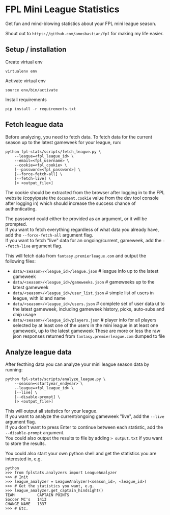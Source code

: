 # FPL Mini League Statistics

Get fun and mind-blowing statistics about your FPL mini league season.

Shout out to `https://github.com/amosbastian/fpl` for making my life easier.

## Setup / installation

Create virtual env

```
virtualenv env
```

Activate virtual env

```
source env/bin/activate
```

Install requirements

```
pip install -r requirements.txt
```

## Fetch league data

Before analyzing, you need to fetch data. To fetch data for the current season up to the latest gameweek for your league, run:

```
python fpl-stats/scripts/fetch_league.py \
    --league=<fpl_league_id> \
    --email=<fpl_username> \
    --cookie=<fpl_cookie> \
    [--password=<fpl_password>] \
    [--force-fetch-all] \
    [--fetch-live] \
    [> <output_file>]
```

The cookie should be extracted from the browser after logging in to the FPL website (copy/paste the `document.cookie` value from the dev tool console after logging in) which should increase the success chance of authenticating.

The password could either be provided as an argument, or it will be prompted.  
If you want to fetch everything regardless of what data you already have, add the `--force-fetch-all` argument flag.  
If you want to fetch "live" data for an ongoing/current, gameweek, add the `--fetch-live` argument flag.

This will fetch data from `fantasy.premierleague.com` and output the following files:

- `data/<season>/<league_id>/league.json` # league info up to the latest gameweek
- `data/<season>/<league_id>/gameweeks.json` # gameweeks up to the latest gameweek
- `data/<season>/<league_id>/user_list.json` # simple list of users in league, with id and name
- `data/<season>/<league_id>/users.json` # complete set of user data ut to the latest gameweek, including gameweek history, picks, auto-subs and chip usage
- `data/<season>/<league_id>/players.json` # player info for all players selected by at least one of the users in the mini league in at least one gameweek, up to the latest gameweek
  These are more or less the raw json responses returned from `fantasy.premierleague.com` dumped to file

## Analyze league data

After fecthing data you can analyze your mini league season data by running:

```
python fpl-stats/scripts/analyze_league.py \
    --season=<startyear_endyear> \
    --league=<fpl_league_id> \
    [--live] \
    [--disable-prompt] \
    [> <output_file>]
```

This will output all statistics for your league.  
If you want to analyze the current/ongoing gameweek "live", add the `--live` argument flag.  
If you don't want to press Enter to continue between each statistic, add the `--disable-prompt` argument.  
You could also output the results to file by adding `> output.txt` if you want to store the results.

You could also start your own python shell and get the statistics you are interested in, e.g.

```
python
>>> from fplstats.analyzers import LeagueAnalyzer
>>> # Init
>>> league_analyzer = LeagueAnalyzer(<season_id>, <league_id>)
>>> # Get the statistics you want, e.g.
>>> league_analyzer.get_captain_hindsight()
TEAM          CAPTAIN POINTS
Soccer MC's   1413
CHANGE NAME   1337
>>> # Etc.
```
